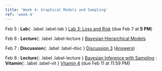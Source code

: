```yaml
---
title: 'Week 4: Graphical Models and Sampling'
ref: 'week-4'
---
```


Feb 5
: **Lab**{: .label .label-lab } [Lab 3: Loss and Risk](https://data102.datahub.berkeley.edu/hub/user-redirect/git-pull?repo=https%3A%2F%2Fgithub.com%2Fds-102%2Fsp24-materials&urlpath=lab%2Ftree%2Fsp24-materials%2Flab%2Flab03%2Flab03.ipynb&branch=main) (due Feb 7 at **5 PM**)

Feb 6
: **Lecture**{: .label .label-lecture } [Bayesian Hierarchical Models](lecture/lec07)

Feb 7
: **Discussion**{: .label .label-disc } [Discussion 3](https://drive.google.com/file/d/1qdFNoBHQ3kcDm251D7TaHnnJgBj2fFsF/view?usp=sharing) ([Answers](https://drive.google.com/file/d/1g0EJRD5a6RlJ2D_qVKcA3BRObzOzvBc6/view?usp=sharing))

Feb 8
: **Lecture**{: .label .label-lecture } [Bayesian Inference with Sampling](lecture/lec08)
: **Vitamin**{: .label .label-vit } [Vitamin 4](https://www.gradescope.com/courses/711377/assignments/4074640) (due Feb 11 at 11:59 PM)

